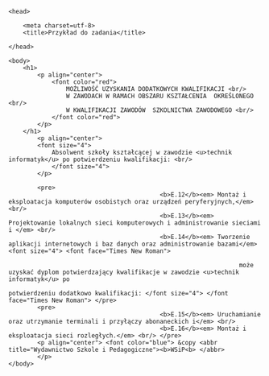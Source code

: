 <!DOCTYPE html>

<html>

	<head>

		<meta charset=utf-8>
		<title>Przykład do zadania</title>
	
	</head>
	
	<body>
		<h1>
			<p align="center">
				<font color="red">
					MOŻLIWOŚĆ UZYSKANIA DODATKOWYCH KWALIFIKACJI <br/>
					W ZAWODACH W RAMACH OBSZARU KSZTAŁCENIA  OKREŚLONEGO <br/>
					W KWALIFIKACJI ZAWODÓW  SZKOLNICTWA ZAWODOWEGO <br/>
				</font color="red">
			</p>
		</h1>
			<p align="center">	
			<font size="4">
				Absolwent szkoły kształcącej w zawodzie <u>technik informatyk</u> po potwierdzeniu kwalifikacji: <br/>
				</font size="4">
			</p>
<!--pomocy nienawidze tej części-->
			<pre>
											  <b>E.12</b><em> Montaż i eksploatacja komputerów osobistych oraz urządzeń peryferyjnych,</em> <br/>
											  <b>E.13</b><em> Projektowanie lokalnych sieci komputerowych i administrowanie sieciami i </em> <br/>
											  <b>E.14</b><em> Tworzenie aplikacji internetowych i baz danych oraz administrowanie bazami</em> <font size="4"> <font face="Times New Roman">
																	
																	może uzyskać dyplom potwierdzający kwalifikacje w zawodzie <u>technik informatyk</u> po
																	potwierdzeniu dodatkowo kwalifikacji: </font size="4"> </font face="Times New Roman"> </pre> 
			<pre>
											  <b>E.15</b><em> Uruchamianie oraz utrzymanie terminali i przyłączy abonaneckich i</em> <br/>
											  <b>E.16</b><em> Montaż i eksploatacja sieci rozległych.</em> <br/> </pre>
			<p align="center"> <font color="blue"> &copy <abbr title="Wydawnictwo Szkole i Pedagogiczne"><b>WSiP<b> </abbr> 
			</p>
	</body>
	
</html>
